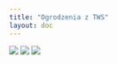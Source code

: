```yaml
---
title: "Ogrodzenia z TWS"
layout: doc
---
```


<img src="https://andreas-biz-pl.s3-eu-west-1.amazonaws.com/images/ogrodzenia1.jpg" />
<img src="https://andreas-biz-pl.s3-eu-west-1.amazonaws.com/images/ogrodzenia2.jpg" />
<img src="https://andreas-biz-pl.s3-eu-west-1.amazonaws.com/images/ogrodzenia3.jpg" />
